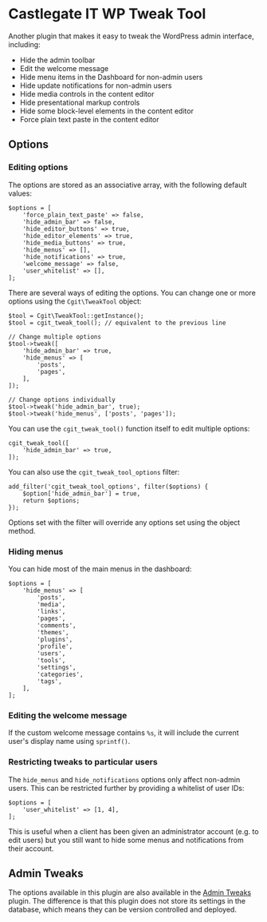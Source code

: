 # Castlegate IT WP Tweak Tool #

Another plugin that makes it easy to tweak the WordPress admin interface, including:

*   Hide the admin toolbar
*   Edit the welcome message
*   Hide menu items in the Dashboard for non-admin users
*   Hide update notifications for non-admin users
*   Hide media controls in the content editor
*   Hide presentational markup controls
*   Hide some block-level elements in the content editor
*   Force plain text paste in the content editor

## Options ##

### Editing options ###

The options are stored as an associative array, with the following default values:

    $options = [
        'force_plain_text_paste' => false,
        'hide_admin_bar' => false,
        'hide_editor_buttons' => true,
        'hide_editor_elements' => true,
        'hide_media_buttons' => true,
        'hide_menus' => [],
        'hide_notifications' => true,
        'welcome_message' => false,
        'user_whitelist' => [],
    ];

There are several ways of editing the options. You can change one or more options using the `Cgit\TweakTool` object:

    $tool = Cgit\TweakTool::getInstance();
    $tool = cgit_tweak_tool(); // equivalent to the previous line

    // Change multiple options
    $tool->tweak([
        'hide_admin_bar' => true,
        'hide_menus' => [
            'posts',
            'pages',
        ],
    ]);

    // Change options individually
    $tool->tweak('hide_admin_bar', true);
    $tool->tweak('hide_menus', ['posts', 'pages']);

You can use the `cgit_tweak_tool()` function itself to edit multiple options:

    cgit_tweak_tool([
        'hide_admin_bar' => true,
    ]);

You can also use the `cgit_tweak_tool_options` filter:

    add_filter('cgit_tweak_tool_options', filter($options) {
        $option['hide_admin_bar'] = true,
        return $options;
    });

Options set with the filter will override any options set using the object method.

### Hiding menus ###

You can hide most of the main menus in the dashboard:

    $options = [
        'hide_menus' => [
            'posts',
            'media',
            'links',
            'pages',
            'comments',
            'themes',
            'plugins',
            'profile',
            'users',
            'tools',
            'settings',
            'categories',
            'tags',
        ],
    ];

### Editing the welcome message ###

If the custom welcome message contains `%s`, it will include the current user's display name using `sprintf()`.

### Restricting tweaks to particular users ###

The `hide_menus` and `hide_notifications` options only affect non-admin users. This can be restricted further by providing a whitelist of user IDs:

    $options = [
        'user_whitelist' => [1, 4],
    ];

This is useful when a client has been given an administrator account (e.g. to edit users) but you still want to hide some menus and notifications from their account.

## Admin Tweaks ##

The options available in this plugin are also available in the [Admin Tweaks](https://github.com/castlegateit/cgit-wp-admin-tweaks) plugin. The difference is that this plugin does not store its settings in the database, which means they can be version controlled and deployed.
